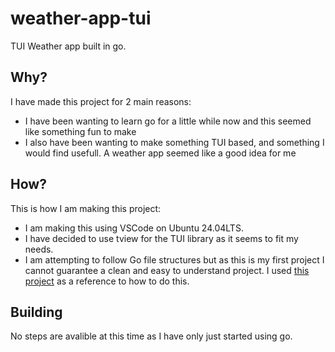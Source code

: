 # weather-app-tui
TUI Weather app built in go.

## Why?
I have made this project for 2 main reasons:
 - I have been wanting to learn go for a little while now and this seemed like something fun to make
 - I also have been wanting to make something TUI based, and something I would find usefull. A weather app seemed like a good idea for me

## How?
This is how I am making this project:
 - I am making this using VSCode on Ubuntu 24.04LTS.
 - I have decided to use tview for the TUI library as it seems to fit my needs.
 - I am attempting to follow Go file structures but as this is my first project I cannot guarantee a clean and easy to understand project. I used [this project](https://github.com/Skarlso/gtui) as a reference to how to do this.

## Building
No steps are avalible at this time as I have only just started using go.
